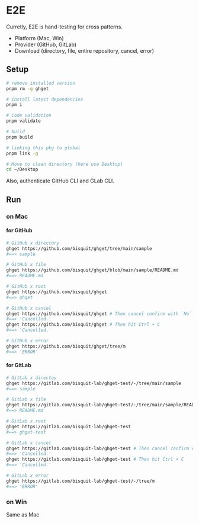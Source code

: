 # E2E

Curretly, E2E is hand-testing for cross patterns.

- Platform (Mac, Win)
- Provider (GitHub, GitLab)
- Download (directory, file, entire repository, cancel, error)

## Setup

```sh
# remove installed version
pnpm rm -g ghget

# install latest dependencies
pnpm i

# Code validation
pnpm validate

# build
pnpm build

# linking this pkg to global
pnpm link -g

# Move to clean directory (here use Desktop)
cd ~/Desktop
```

Also, authenticate GitHub CLI and GLab CLI.

## Run

### on Mac

#### for GitHub

```sh
# GitHub x directory
ghget https://github.com/bisquit/ghget/tree/main/sample
#==> sample

# GitHub x file
ghget https://github.com/bisquit/ghget/blob/main/sample/README.md
#==> README.md

# GitHub x root
ghget https://github.com/bisquit/ghget
#==> ghget

# GitHub x cancel
ghget https://github.com/bisquit/ghget # Then cancel confirm with `No`
#==> 'Cancelled.'
ghget https://github.com/bisquit/ghget # Then hit Ctrl + C
#==> 'Cancelled.'

# GitHub x error
ghget https://github.com/bisquit/ghget/tree/m
#==> 'ERROR'
```

#### for GitLab

```sh
# GitLab x directoy
ghget https://gitlab.com/bisquit-lab/ghget-test/-/tree/main/sample
#==> sample

# GitLab x file
ghget https://gitlab.com/bisquit-lab/ghget-test/-/tree/main/sample/README.md
#==> README.md

# GitLab x root
ghget https://gitlab.com/bisquit-lab/ghget-test
#==> ghget-test

# GitLab x cancel
ghget https://gitlab.com/bisquit-lab/ghget-test # Then cancel confirm with `No`
#==> 'Cancelled.'
ghget https://gitlab.com/bisquit-lab/ghget-test # Then hit Ctrl + C
#==> 'Cancelled.'

# GitLab x error
ghget https://gitlab.com/bisquit-lab/ghget-test/-/tree/m
#==> 'ERROR'
```

### on Win

Same as Mac
